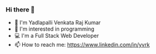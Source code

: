 ### Hi there 👋

<!--
**yvrajkumar/yvrajkumar** is a ✨ _special_ ✨ repository because its `README.md` (this file) appears on your GitHub profile.

Here are some ideas to get you started:
-->
- 👨 I'm Yadlapalli Venkata Raj Kumar
- 👀 I'm interested in programming
- 💻 I'm a Full Stack Web Developer
- 📫 How to reach me: https://www.linkedin.com/in/yvrk


